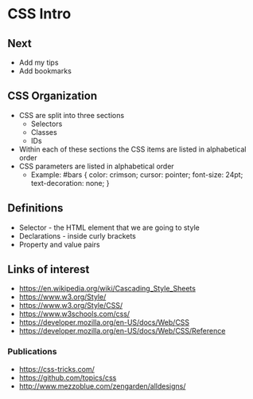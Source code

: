 # CSS Intro

## Next

* Add my tips
* Add bookmarks

## CSS Organization


* CSS are split into three sections
  * Selectors
  * Classes
  * IDs
* Within each of these sections the CSS items are listed in alphabetical order
* CSS parameters are listed in alphabetical order
  * Example: #bars { color: crimson; cursor: pointer; font-size: 24pt; text-decoration: none; }


## Definitions

* Selector - the HTML element that we are going to style
* Declarations - inside curly brackets
* Property and value pairs




## Links of interest

* https://en.wikipedia.org/wiki/Cascading_Style_Sheets
* https://www.w3.org/Style/
* https://www.w3.org/Style/CSS/
* https://www.w3schools.com/css/
* https://developer.mozilla.org/en-US/docs/Web/CSS
* https://developer.mozilla.org/en-US/docs/Web/CSS/Reference


### Publications

* https://css-tricks.com/
* https://github.com/topics/css
* http://www.mezzoblue.com/zengarden/alldesigns/
